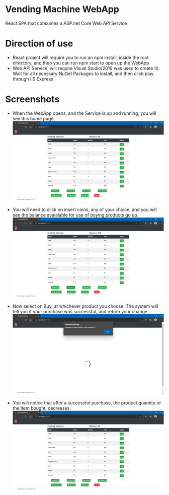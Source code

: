 # Vending Machine WebApp
React SPA that consumes a ASP.net Core Web API Service

# Direction of use
- React project will require you to run an npm install, inside the root directory, and then you can run npm start to open up the WebApp
- Web API Service, will require Visual Studio(2019 was used to create it). Wait for all necessary NuGet Packages to install, and then click play through IIS Express

# Screenshots
- When the WebApp opens, and the Service is up and running, you will see this home page.
![alt text](screenshots/AppOpen.png "Home Page")

- You will need to click on insert coins, any of your choice, and you will see the balance avaialable for use of buying products go up. 
![alt text](screenshots/AppUseCoins.png "Use Coins")

- Now select on Buy, at whichever product you choose. The system will tell you if your purchase was successful, and return your change. 
![alt text](screenshots/AppBuy.png "Use Coins")

- You will notice that after a successful purchase, the product quantity of the item bought, decreases. 
![alt text](screenshots/AppAfterBuy.png "Use Coins")

